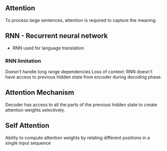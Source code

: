 ## Attention
To process large sentences, attention is required to capture the meaning

## RNN - Recurrent neural network
- RNN used for language translation

### RNN limitation
 Doesn't handle long range dependencies 
 Loss of context: RNN doesn't have access to previous hidden state from encoder during decoding phase.

 ## Attention Mechanism
 Decoder has access to all the parts of the previous hidden state to create attention weights selectively.

 ## Self Attention
 Ability to compute attention weights by relating different positions in a single input sequence 